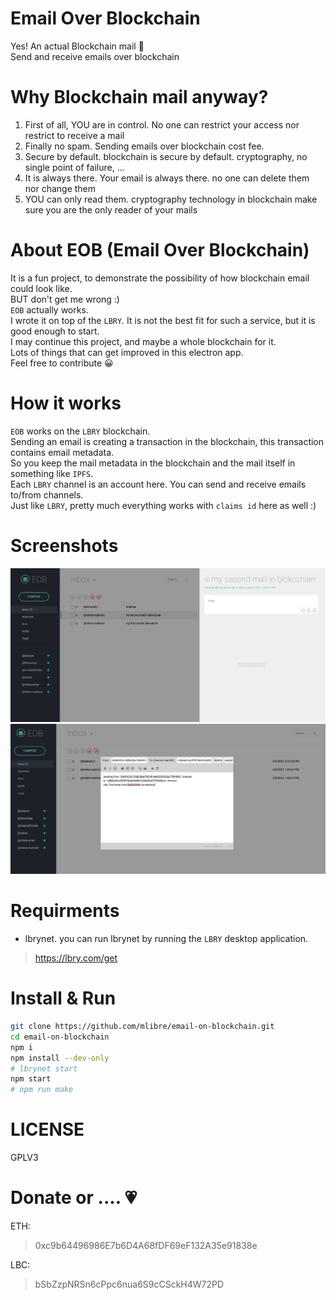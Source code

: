 # Email Over Blockchain
Yes! An actual Blockchain mail :green_heart:  
Send and receive emails over blockchain

# Why Blockchain mail anyway?
1. First of all, YOU are in control. No one can restrict your access nor restrict to receive a mail
2. Finally no spam. Sending emails over blockchain cost fee.
3. Secure by default. blockchain is secure by default. cryptography, no single point of failure, ...
4. It is always there. Your email is always there. no one can delete them nor change them
5. YOU can only read them. cryptography technology in blockchain make sure you are the only reader of your mails

# About EOB (Email Over Blockchain)
It is a fun project, to demonstrate the possibility of how blockchain email could look like.  
BUT don't get me wrong :)  
`EOB` actually works.  
I wrote it on top of the `LBRY`.  It is not the best fit for such a service, but it is good enough to start.  
I may continue this project, and maybe a whole blockchain for it.  
Lots of things that can get improved in this electron app.  
Feel free to contribute :grinning: 

# How it works
`EOB` works on the `LBRY` blockchain.  
Sending an email is creating a transaction in the blockchain, this transaction contains email metadata.  
So you keep the mail metadata in the blockchain and the mail itself in something like `IPFS`.  
Each `LBRY` channel is an account here. You can send and receive emails to/from channels.  
Just like `LBRY`, pretty much everything works with `claims id` here as well :)  

# Screenshots
![screenshot](./assets/screenshot.png)
![screenshot 2](./assets/screenshot_2.png)

# Requirments
* lbrynet. you can run lbrynet by running the `LBRY` desktop application.
> https://lbry.com/get

# Install & Run
```bash
git clone https://github.com/mlibre/email-on-blockchain.git
cd email-on-blockchain
npm i
npm install --dev-only
# lbrynet start
npm start
# npm run make
```

# LICENSE
GPLV3

Donate or .... :heartpulse:
=======
ETH:
> 0xc9b64496986E7b6D4A68fDF69eF132A35e91838e

LBC:
> bSbZzpNRSn6cPpc6nua6S9cCSckH4W72PD